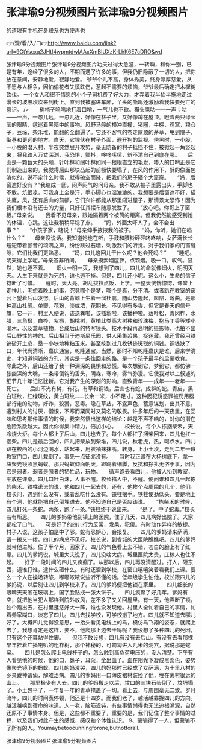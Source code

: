 # 张津瑜9分视频图片张津瑜9分视频图片
的道理有手机在身联系也方便再也

👉/观/看/入/口👉http://www.baidu.com/link?url=9GtYscxq2JHtl4wpmtdwIAAxXmBlUXzKrLhK6E7cDRO&wd

张津瑜9分视频图片张津瑜9分视频图片功夫过得太急遽，一转瞬，和你一别，已是有年，途经了很多的人，不期而遇了许多的事，但我仍旧隐蔽了一切的人，把你放在意间，安静地爱，寂静地爱。
爷爷个儿不高，身体秀美，终身淳厚慈爱，从不愿与人相争，因怕偷花者失慎跌伤，惹起不需要的烦恼，爷爷最后确定把木樨树砍伐。
一个女人和很不情愿的小个子司机费了好大力，才弄着我半抬半拖地走过漫长的坡坡坎坎来到街上。直到我被塞进车厢，丫头的嘶鸣还激励着我快要死亡的意识。
/>　　树梢子呜呜地打着口哨，一气儿也不歇。猫头鹰咕——一声；咕――一声，一忽儿远，一忽儿近，好像在林子里，又好像蹲在屋顶。瞪着两只绿莹莹的眼睛，逡巡着黑暗中的事物。风野马般的横冲直撞，猪圈，牛棚，鸡窝，粮仓子，豆垛，柴禾堆，能翻的全翻遍了。它还不客气的卷走屋顶的茅草，甩到院子，街巷和更远的地方。白天，它埋伏在村子外面，避开狗的监视。傍黑时，一小股，一小股的潜入村，半夜突然展开攻势，毫无防备的村子抵挡不住，被掀起一角竖起来，将我跌入万丈深渊，我恐惧，颤抖，哆哆嗦嗦，辨不清自己到底在哪。　　后山是一颗巨大的头颅，针叶林和阔叶林如同一根根直立的毛发，糁人的口哨正是它们制造出来的。我觉得后山那块凸起的前额快要塌了，在风的作用下，酥的像面包渣似的，说不定什么时候，就得破空而降，把我们的房子砸个大窟窿。　　“妈，后窗遮好没有？”我缩成一团，闷声闷气的问母亲。我不敢从被子里露出头，手脚也不敢。炕很凉，可我身上全是汗，手心脚心也湿漉漉的。我想要是后窗遮不好，猫头鹰，风，还有后山的前额，它们兴许都能从那里闯进屋子，那情景太恐怖！因为我们根本没有还击的力量，只好任其摆布随意发泄了。　　“放心吧。你哥上了窗板。”母亲说。　　我看不见母亲，跟她隔着两个被筒的距离。但我仍然能感受到她的体温，心跳。这让我稍稍平稳了点。　　“妈，外面太吓人了，会不会出事？”　　“小孩子家，瞎说！”母亲伸手掖掖我的被子。　　“妈，你听，她们在唱什么？”　　母亲没说话。我知道她也在听，手鼓和腰铃砰砰咚咚响，女萨满长长短短带着颤音的颂喁之声，纷纷跃过石墙，刺激我们的听觉。对于我们家的门窗缝隙，它们比我们更熟悉。　　“妈，四儿这回儿干什么呢？他会死吗？”　　“睡吧。明天得上学呢。”母亲答非所问。　　母亲摸索烟笸箩，点颗烟。吸一口，叹气。显然，她也睡不着。　　烟火一明一灭，我想到了四儿，四儿的命就像烟火，明明灭灭。人生下来就是为死的，谁也逃不掉。但是，四儿还小呢。这么小，生命的信子捻断了可惜。　　醒时，天大亮。胡乱拔拉点饭，上学。一整天恍恍惚惚，课堂上走神儿，老想着晚上的事，究竟哪个是梦，哪个是真，分不清。或者趴在教室的窗台上望着后山发愣。后山的背鳍上生着一溜杜鹃，随山势隆起，凹陷，弯曲。是那种高山杜鹃。单瓣，花粉，淡或浓，花期长。不见得有多香，但它是春天的信号旗，它一开，村里人便说，该送粪啦，该插犁啦，该播种啦。落叶松，青冈柞，水腊，三角枫，白桦，紫椴，胡桃树，黄柏此类高大树种和珍珠梅，抱马丁香等矮小灌木，以及蒿草植物，合成后山的特写镜头。技术手段再高明的摄影师，也拍不出后山野性的神韵。后山相当于迪斯尼乐园，供人采集浆果，捉迷藏。我还曾经用铁镐破开土皮，垦一小块地种粘玉米。甚至挖到过几枚锈迹斑驳的铜钱。铜钱缺了口，年代尚清晰，嘉庆通宝，乾隆通宝。当然，那时不知乾隆嘉庆是谁，后来学清史，才知道铜钱的方孔，其实是一条往回走的路。是一个孩子最早的启蒙教育。　　除此之外，后山还给了我一种深深的畏惧和恐慌。每次想到它，梦到它，都仿佛一张幽深的大嘴，一条带倒钩的舌头，阴森，寒冷，雾气弥漫。它使我对以上叙述的细节几十年记忆犹新。它对我产生的深刻的影响，直致青年――成年――老年――死亡。　　后山不光有树，有花，有草和铜钱，后山也有蛇，成群的蛇。青皮，黑白斑纹，红绿斑纹，黄白斑纹……长余一米，小不足寸。这种因犯诱惑罪被罚用腹部行走的动物，奸诈，狡猾，恶毒。隐在草丛，不露声色，蓄意谋划，出其不意。遭到村人的讨厌，憎恨，不寒而栗同时又莫名的敬畏。许多年后的一天夜里，在回味和思考那件事情的时候，我突然悟出这样的结论：越是不声不响的，对你的潜在危险系数越大。因此你得集中精力，倍加小心。　　校长说，每个人拣捆柴禾，天冷烧火炉。每个人都上了后山，四儿也去了。每个人都扛了捆柴回来，四儿也扛一捆柴。四儿是最后回的，四儿把柴放到柴堆，四儿说，秋老虎，热，喝点水。四儿趴在校西的小河边喝水，站起来，用衣袖抹抹嘴。转身，上小土坎，走到二年一班教室门口，四儿栽倒了。事先一点征兆没有。　　当时我正蹲在大杨树底下，拿一块聚光镜照黑蚂蚁。那只蚂蚁仰面朝天，蹬踢着细脚，反抗和挣扎无济于事，因为它是弱者。弱者是强者的牺牲品，玩物。　　循声跑去看四儿，他被人抬到教室，平放在课桌。四儿口吐白沫，人事不醒。校长掐人中，不醒。便问谁和四儿一起拣的柴禾。铁柱诺诺的说，他和四儿一起去的，还有，他挨个点周围的几个，他们。校长问，遇到什么没有，或者乱吃什么没有。铁柱摆手。铁柱使劲低头，要是地上有个洞，他就能把自己倒埋进去。他不知道自己是否应该说。　　“拣柴禾的时候，四儿打死一条蛇。两条，跑了一条。”铁柱终于说出来。　　“是了。中了蛇毒。”校长若有所思。　　四儿的爹妈带他到镇上的医院，住了几天，四儿病好出院了。大家都松了口气。　　可是好了的四儿行为反常，发呆，犯傻。有时动作异样的敏捷。村子人说，这孩子怕是中了邪。蛇有忌妒心，会报复。　　四儿的爹妈请来萨满，请一拨又一拨。四儿的病总不见好。校长说，到省城的大医院瞧瞧吧。四儿的爹妈就带他进城。住了半个月，回家了。四儿的气色看上去不错，苍白的脸上有了红晕。四儿的爹妈说，城里大夫说了，四儿没啥大病，城里医院太贵，庄稼人也住不起。　　好了一段时间的四儿又疯癫了。从那以后，四儿再没清醒过。打人，砸东西，遇谁打谁，逮什么砸什么。有时还溜到学校，在窗口嘻嘻笑着看我们上课。要么一个人在操场转悠，嘟嘟哝哝说些听不懂的话。低年级学生怕他，校长跟四儿的爹妈说，以后别让四儿到学校来了。四儿的爹妈便把他锁在家里。　　四儿细长的眼睛天天吊在玻璃上，国字脸贴成一张大饼子。　　四儿疯癫了好几年。爹妈有空，就把他当犯人那样到院外放风，差不多了又关回屋里。有一天，他弄断了锁，独个跑出去，在村里逛悠好大一阵，谁也没发现他。村里人全忙着自己的事情，忙着养家糊口，淡忘了四儿。四儿去找学校，可学校搬了地方。四儿就不知道去哪儿好了。大概四儿觉得没意思，一抬头看见电线上的鸟，模仿鸟飞翔的姿态，就爬上去了。我想肯定是这样，要不，他爬那上边去干吗呢？我设想了多种四儿的死因，只有这个还算站得住脚。　　但我不敢设想，四儿有没有去后山。有没有去看那棵早年挂着广播喇叭的粗柞树，那个神秘的，可匍匐进入几米的洞穴，据说那是蛇窝。　　四儿是怎么爬上电线杆子的，怎么触到高负荷电压的，没人清楚。下午有人看见他的时候，他的口，鼻子，耳朵，全出血了。血在阳光下凝成黑紫色，姿势像聚光镜下的蚂蚁。四儿的妈没哭，四儿的妈那时已经成了女萨满，为十里八村的乡亲跳神请仙，解难治病。四儿的爹妈用一口薄皮棺材装殓了他，埋在离村很远的山上。　　那里极少有人去。四儿的爹妈搬走以后，坟口的三块石头倒了，坟坍塌了。小土包平了，一年复一年的青草掩盖了一切。看上去，与周围毫无二致。岁月流年，四儿的时间表停顿，他还是十四岁。而我们老了，越活越靠拢四儿的方向。越活越嗅到宿命的味道。人一老，脑筋迟钝，有些事情懒得也无法追根溯源，自然还原不了事情本身。但是，这些都不重要了，重要的是，我们记住了整个事情的过程，以及我们对此产生的感慨，感叹和个体性认识。
	9、蒙骗得了一人，但蒙骗不了所有的人。Youmaybetoocunningforone,butnotforall.

张津瑜9分视频图片张津瑜9分视频图片
